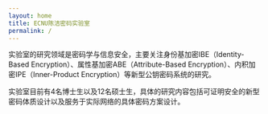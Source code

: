 ```yaml
---
layout: home
title: ECNU陈洁密码实验室
permalink: /
---
```



实验室的研究领域是密码学与信息安全，主要关注身份基加密IBE（Identity-Based Encryption）、属性基加密ABE（Attribute-Based Encryption）、内积加密IPE（Inner-Product Encryption）等新型公钥密码系统的研究。

实验室目前有4名博士生以及12名硕士生，具体的研究内容包括可证明安全的新型密码体质设计以及服务于实际网络的具体密码方案设计。
